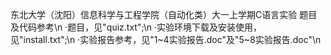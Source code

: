东北大学（沈阳）信息科学与工程学院（自动化类）大一上学期C语言实验 题目及代码参考\n
·题目，见"quiz.txt";\n
·实验环境下载及安装使用，见"install.txt";\n
·实验报告参考，见"1\~4实验报告.doc"及"5\~8实验报告.doc"\n

